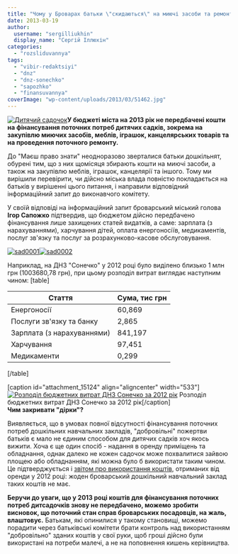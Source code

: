 ```yaml
---
title: "Чому у Броварах батьки \"скидаються\" на миючі засоби та ремонт дитсадків?"
date: 2013-03-19
author: 
  username: "sergilliukhin"
  display_name: "Сергій Іллюхін"
categories: 
  - "rozsliduvannya"
tags: 
  - "vibir-redaktsiyi"
  - "dnz"
  - "dnz-sonechko"
  - "sapozhko"
  - "finansuvannya"
coverImage: "wp-content/uploads/2013/03/51462.jpg"
---
```


[![Дитячий садочок](https://mpz.brovary.org/wp-content/uploads/2013/03/51462.jpg)](https://mpz.brovary.org/wp-content/uploads/2013/03/51462.jpg)**У бюджеті міста на 2013 рік не передбачені кошти на фінансування поточних потреб дитячих садків, зокрема на закупівлю миючих засобів, меблів, іграшок, канцелярських товарів та на проведення поточного ремонту.**

До "Маєш право знати" неодноразово зверталися батьки дошкільнят, обурені тим, що з них щомісяця збирають кошти на миючі засоби, а також на закупівлю меблів, іграшок, канцелярії та іншого. Тому ми вирішили перевірити, чи дійсно міська влада повністю покладається на батьків у вирішенні цього питання, і направили відповідний інформаційний запит до виконавчого комітету.

У своїй відповіді на інформаційний запит броварський міський голова **Ігор Сапожко** підтвердив, що бюджетом дійсно передбачено фінансування лише захищених статей видатків, а саме: зарплата (з нарахуваннями), харчування дітей, оплата енергоносіїв, медикаментів, послуг зв'язку та послуг за розрахунково-касове обслуговування.

[![sad0001](https://mpz.brovary.org/wp-content/uploads/2013/03/sad0002.jpg)](https://mpz.brovary.org/wp-content/uploads/2013/03/sad0002.jpg)[![sad0002](https://mpz.brovary.org/wp-content/uploads/2013/03/sad0001.jpg)](https://mpz.brovary.org/wp-content/uploads/2013/03/sad0001.jpg)

Наприклад, на ДНЗ "Сонечко" у 2012 році було виділено близько 1 млн грн (1003680,78 грн), при цьому розподіл витрат виглядає наступним чином: \[table\]

 
| **Стаття** | **Сума, тис грн** |
| --- | --- |
| Енергоносії | 60,869 |
| Послуги зв'язку та банку | 2,865 |
| Зарплата (з нарахуваннями) | 841,197 |
| Харчування | 97,451 |
| Медикаменти | 0,299 |

\[/table\]

\[caption id="attachment\_15124" align="aligncenter" width="533"\][![Розподіл бюджетних витрат ДНЗ Сонечко за 2012 рік](https://mpz.brovary.org/wp-content/uploads/2013/03/vitraty.png)](https://mpz.brovary.org/wp-content/uploads/2013/03/vitraty.png) Розподіл бюджетних витрат ДНЗ Сонечко за 2012 рік\[/caption\]  
**Чим закривати "дірки"?**

Виявляється, що в умовах повної відсутності фінансування поточних потреб дошкільних навчальних закладів, "добровільні" пожертви батьків є мало не єдиним способом для дитячих садків хоч якось вижити. Хоча є ще один спосіб - надання в оренду приміщень та обладнання, однак далеко не кожен садочок може похвалитися зайвою площею або обладнанням, які можна було б використати таким чином. Це підтверджується і [звітом про використання коштів](http://docs.brovary.org/p6823/21.02.2013/851-30-06), отриманих від оренди у 2012 році: жоден броварський дошкільний навчальний заклад таких коштів не має.

**Беручи до уваги, що у 2013 році коштів для фінансування поточних потреб дитсадочків знову не передбачено, можемо зробити висновок, що поточний стан справ броварських посадовців, на жаль, влаштовує.** Батькам, які опинилися у такому становищі, можемо порадити через батьківські комітети брати контроль над використанням "добровільно" зданих коштів у свої руки, щоб гроші дійсно були використані на потреби малечі, а не на поповнення кишень керівництва.
